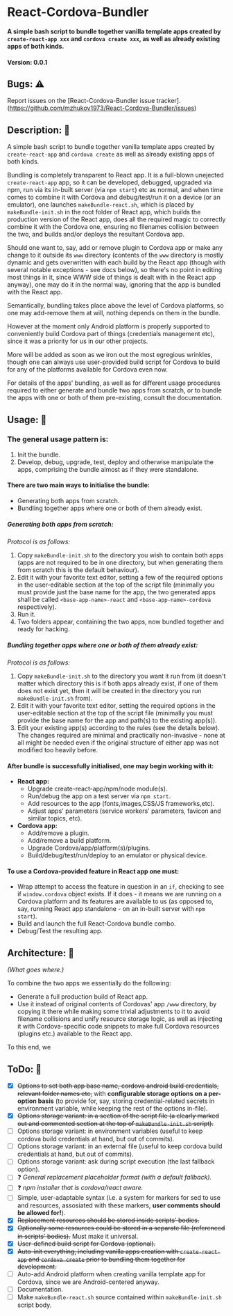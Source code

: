 # React-Cordova-Bundler
**A simple bash script to bundle together vanilla template apps created by `create-react-app xxx` and `cordova create xxx`, as well as already existing apps of both kinds.**

#### Version: 0.0.1

## Bugs: :warning:
Report issues on the [React-Cordova-Bundler issue tracker]. (https://github.com/mzhukov1973/React-Cordova-Bundler/issues)

## Description: :notebook:
A simple bash script to bundle together vanilla template apps created by `create-react-app` and `cordova create` as well as already existing apps of both kinds. 

Bundling is completely transparent to React app. It is a full-blown unejected `create-react-app` app, so it can be developed, debugged, upgraded via npm, run via its in-built server (via `npm start`) etc as normal, and when time comes to combine it with Cordova and debug/test/run it on a device (or an emulator), one launches `makeBundle-react.sh`, which is placed by `makeBundle-init.sh` in the root folder of React app, which builds the production version of the React app, does all the required magic to correctly combine it with the Cordova one, ensuring no filenames collision between the two, and builds and/or deploys the resultant Cordova app.

Should one want to, say, add or remove plugin to Cordova app or make any change to it outside its `www` directory (contents of the `www` directory is mostly dynamic and gets overwritten with each build by the React app (though with several notable exceptions - see docs below), so there's no point in editing most things in it, since WWW side of things is dealt with in the React app anyway), one may do it in the normal way, ignoring that the app is bundled with the React app.

Semantically, bundling takes place above the level of Cordova platforms, so one may add-remove them at will, nothing depends on them in the bundle.

However at the moment only Android platform is properly supported to conveniently build Cordova part of things (credentials management etc), since it was a priority for us in our other projects.

More will be added as soon as we iron out the most egregious wrinkles, though one can always use user-provided build script for Cordova to build for any of the platforms available for Cordova even now.

For details of the apps' bundling, as well as for different usage procedures required to either generate and bundle two apps from scratch, or to bundle the apps with one or both of them pre-existing, consult the documentation.

## Usage: :memo:
### The general usage pattern is:
1. Init the bundle.
2. Develop, debug, upgrade, test, deploy and otherwise manipulate the apps, comprising the bundle almost as if they were standalone.

#### There are two main ways to initialise the bundle:
- Generating both apps from scratch.
- Bundling together apps where one or both of them already exist.

##### Generating both apps from scratch:
*Protocol is as follows:*
1. Copy `makeBundle-init.sh` to the directory you wish to contain both apps (apps are not required to be in one directory, but when generating them from scratch this is the default behaviour).
2. Edit it with your favorite text editor, setting a few of the required options in the user-editable section at the top of the script file (minimally you must provide just the base name for the app, the two generated apps shall be called `<base-app-name>-react` and `<base-app-name>-cordova` respectively).
3. Run it.
4. Two folders appear, containing the two apps, now bundled together and ready for hacking.

##### Bundling together apps where one or both of them already exist:
*Protocol is as follows:*
1. Copy `makeBundle-init.sh` to the directory you want it run from (it doesn't matter which directory this is if both apps already exist, if one of them does not exist yet, then it will be created in the directory you run `makeBundle-init.sh` from).
2. Edit it with your favorite text editor, setting the required options in the user-editable section at the top of the script file (minimally you must provide the base name for the app and path(s) to the existing app(s)).
3. Edit your existing app(s) according to the rules (see the details below). The changes required are minimal and practically non-invasive - none at all might be needed even if the original structure of either app was not modified too heavily before.

#### After bundle is successfully initialised, one may begin working with it:
- **React app:**
  - Upgrade create-react-app/npm/node module(s).
  - Run/debug the app on a test server via `npm start`.
  - Add resources to the app (fonts,images,CSS/JS frameworks,etc).
  - Adjust apps' parameters (service workers' parameters, favicon and similar topics, etc).
- **Cordova app:**
  - Add/remove a plugin.
  - Add/remove a build platform.
  - Upgrade Cordova/app/platform(s)/plugins.
  - Build/debug/test/run/deploy to an emulator or physical device.

#### To use a Cordova-provided feature in React app one must:
- Wrap attempt to access the feature in question in an `if`, checking to see if `window.cordova` object exists. If it does - it means we are running on a Cordova platform and its features are available to us (as opposed to, say, running React app standalone - on an in-built server with `npm start`).
- Build and launch the full React-Cordova bundle combo.
- Debug/Test the resulting app.

## Architecture: :triangular_ruler:
*(What goes where.)*

To combine the two apps we essentially do the following: 
- Generate a full production build of React app.
- Use it instead of original contents of Cordovas' app `/www` directory, by copying it there while making some trivial adjustments to it to avoid filename collisions and unify resource storage logic, as well as injecting it with Cordova-specific code snippets to make full Cordova resources (plugins etc.) available to the React app.

To this end, we

## ToDo: :calendar:
- [x] ~~Options to set both app base name, cordova android build credentials, relevant folder names etc,~~ with **configurable storage options on a per-option basis** (to provide for, say, storing credential-related secrets in environment variable, while keeping the rest of the options in-file).
- [x] ~~Options storage variant: in a section of the script file (a clearly marked out and commented section at the top of `makeBundle-init.sh` script).~~
- [ ] Options storage variant: in environment variables (useful to keep cordova build credentials at hand, but out of commits).
- [ ] Options storage variant: in an external file (useful to keep cordova build credentials at hand, but out of commits).
- [ ] Options storage variant: ask during script execution (the last fallback option).
- [ ] :question: *General replacement placeholder format (with a default fallback).*
- [ ] :question: *npm installer that is cordova/react aware.*
- [ ] Simple, user-adaptable syntax (i.e. a system for markers for sed to use and resources, assosiated with these markers, **user comments should be allowed for!**).
- [x] ~~Replacement resources should be stored inside scripts' bodies.~~
- [x] ~~Optionally some resources could be stored in a separate file (referenced in scripts' bodies).~~ Must make it universal.
- [x] ~~User-defined build script for Cordova (optional).~~
- [x] ~~Auto-init everything, including vanilla apps creation with `create-react-app` and `cordova create` prior to bundling them together for development.~~
- [ ] Auto-add Android platform when creating vanilla template app for Cordova, since we are Android-centered anyway.
- [ ] Documentation.
- [ ] Make `makeBundle-react.sh` source contained within `makeBundle-init.sh` script body.
